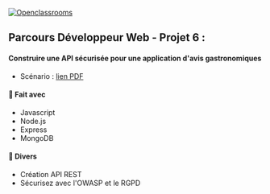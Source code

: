 [![Openclassrooms](https://1to1progress.fr/wp-content/uploads/2019/05/openclassrooms-e1557761236158.png)](https://openclassrooms.com)
## Parcours Développeur Web - Projet 6 :
#### Construire une API sécurisée pour une application d'avis gastronomiques

- Scénario : [lien PDF](https://github.com/Ambre1709/P6_projet/blob/main/scenario.pdf)

#### 🔨 Fait avec
* Javascript 
* Node.js
* Express
* MongoDB
#### 🔨 Divers
* Création API REST
* Sécurisez avec l'OWASP et le RGPD
